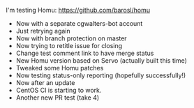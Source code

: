 I'm testing Homu: https://github.com/barosl/homu

- Now with a separate cgwalters-bot account
- Just retrying again
- Now with branch protection on master
- Now trying to retitle issue for closing
- Change test comment link to have merge status
- New Homu version based on Servo (actually built this time)
- Tweaked some Homu patches
- Now testing status-only reporting (hopefully successfully!)
- Now after an update
- CentOS CI is starting to work.
- Another new PR test (take 4)
